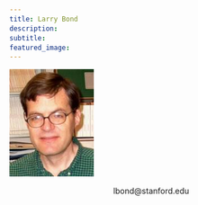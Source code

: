 ```yaml
---
title: Larry Bond
description:
subtitle:
featured_image:
---
```


![](/images/larry.jpg)

<p align="center">
  lbond@stanford.edu
</p>